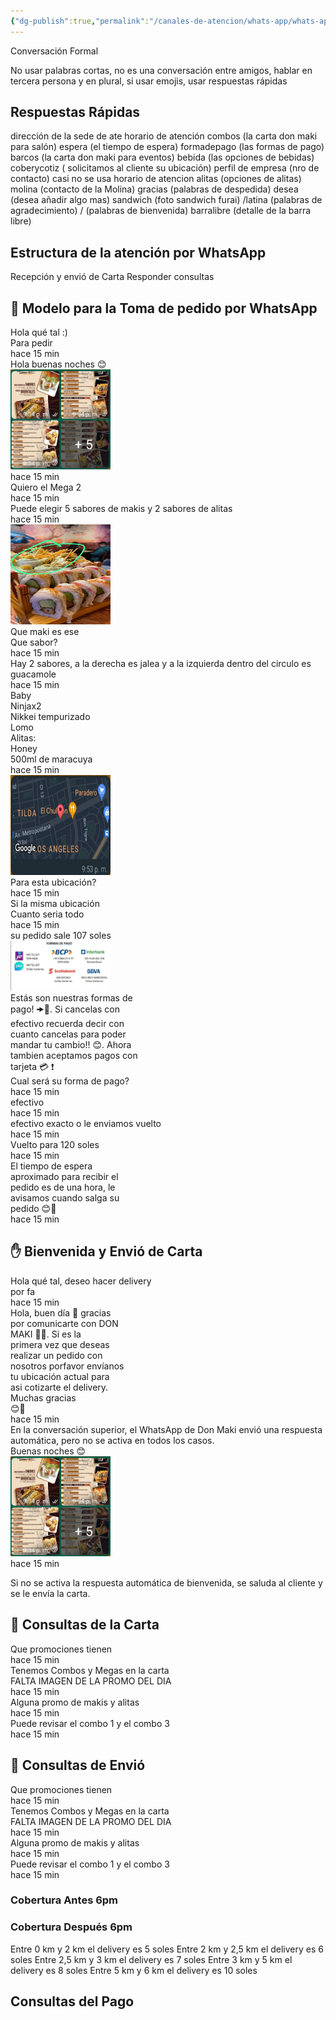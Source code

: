 ```yaml
---
{"dg-publish":true,"permalink":"/canales-de-atencion/whats-app/whats-app/"}
---
```




Conversación Formal

No usar palabras cortas, no es una conversación entre amigos, hablar en tercera persona y en plural, si usar emojis, usar respuestas rápidas

## Respuestas Rápidas

dirección de la sede de ate
horario de atención
combos (la carta don maki para salón)
espera (el tiempo de espera)
formadepago (las formas de pago)
barcos (la carta don maki para eventos)
bebida (las opciones de bebidas)
coberycotiz ( solicitamos al cliente su ubicación)
perfil de empresa (nro de contacto) casi no se usa
horario de atencion
alitas (opciones de alitas)
molina (contacto de la Molina)
gracias (palabras de despedida)
desea (desea añadir algo mas)
sandwich (foto sandwich furai)
/latina (palabras de agradecimiento)
/ (palabras de bienvenida)
barralibre (detalle de la barra libre)

## Estructura de la atención por WhatsApp
Recepción y envió de Carta
Responder consultas



## 💬 Modelo para la Toma de pedido por WhatsApp


<div class="contenedo_msj">
  <!-- mensaje izq -->
  <div class="mensaje-izq">
    <div class="avatar">
    </div>
    <div class="cuerpo_msj">
      <div class="msj-texto">
        Hola qué tal :)
      </div>
      <div class="msj-texto">
        Para pedir
      </div>
      <span class="tiempo"><i class="icon-clock"></i> hace 15 min</span>
    </div>
  </div>
  <!-- mensaje der -->
  <div class="mensaje-der">
    <div class="avatar">
    </div>
    <div class="cuerpo_msj">
      <div class="msj-texto">
        Hola buenas noches 😊
      </div>
      <div class="msj-texto">
        <img src="https://raw.githubusercontent.com/jdSoldier/wikimagen/main/img/respuestacarta.png" width= "160" height="160">
      </div>
	  <span class="tiempo"><i class="icon-clock"></i> hace 15 min</span>    
    </div>
  </div>
  <!-- mensaje izq -->
  <div class="mensaje-izq">
    <div class="avatar">
    </div>
    <div class="cuerpo_msj">
      <div class="msj-texto">
	        Quiero el Mega 2
      </div>
      <span class="tiempo"><i class="icon-clock"></i> hace 15 min</span>
    </div>
  </div>
  <!-- mensaje der -->
  <div class="mensaje-der">
    <div class="avatar">
    </div>
    <div class="cuerpo_msj">
      <div class="msj-texto">
	     Puede elegir 5 sabores de makis y 2 sabores de alitas
      </div>
      <span class="tiempo"><i class="icon-clock"></i> hace 15 min</span>
    </div>
  </div>
  <!-- mensaje izq -->
  <div class="mensaje-izq">
    <div class="avatar">
    </div>
    <div class="cuerpo_msj">
      <div class="msj-texto">
	        <img src="https://raw.githubusercontent.com/jdSoldier/wikimagen/main/img/consultamaki.png" width= "160" height="160"> 
      </div>
      <div class="msj-texto">
		        Que maki es ese 
      </div>
      <div class="msj-texto">
		        Que sabor? 
      </div>
      <span class="tiempo"><i class="icon-clock"></i> hace 15 min</span>
    </div>
  </div>
  <!-- mensaje der -->
  <div class="mensaje-der">
    <div class="avatar">
    </div>
    <div class="cuerpo_msj">
      <div class="msj-texto">
	     Hay 2 sabores, a la derecha es jalea y a la izquierda dentro del circulo es guacamole
      </div>
      <span class="tiempo"><i class="icon-clock"></i> hace 15 min</span>
    </div>
  </div>
  <!-- mensaje izq -->
  <div class="mensaje-izq">
    <div class="avatar">
    </div>
    <div class="cuerpo_msj">
      <div class="msj-texto">
	        Baby<br>
	        Ninjax2<br>
	        Nikkei tempurizado<br>
	        Lomo<br>
            Alitas:<br>
            Honey<br>
            500ml de maracuya<br>
      </div>
      <span class="tiempo"><i class="icon-clock"></i> hace 15 min</span>
    </div>
  </div>
  <!-- mensaje der -->
  <div class="mensaje-der">
    <div class="avatar">
    </div>
    <div class="cuerpo_msj">
      <div class="msj-texto">
	     <img src="https://raw.githubusercontent.com/jdSoldier/wikimagen/main/img/respuestaubi.png" width= "160" height="160">
      </div>
      <div class="msj-texto">
	     Para esta ubicación?
      </div>
      <span class="tiempo"><i class="icon-clock"></i> hace 15 min</span>
    </div>
  </div>
  <!-- mensaje izq -->
  <div class="mensaje-izq">
    <div class="avatar">
    </div>
    <div class="cuerpo_msj">
      <div class="msj-texto">
	        Si la misma ubicación
      </div>
      <div class="msj-texto">
	        Cuanto seria todo
      </div>
      <span class="tiempo"><i class="icon-clock"></i> hace 15 min</span>
    </div>
  </div>
  <!-- mensaje der -->
  <div class="mensaje-der">
    <div class="avatar">
    </div>
    <div class="cuerpo_msj">
      <div class="msj-texto">
	     su pedido sale 107 soles
      </div>
      <div class="msj-texto">
	     <img src="https://raw.githubusercontent.com/jdSoldier/wikimagen/main/img/respuestaformapago.png" width= "160" height="80"><br>
	     Estás son nuestras formas de <br>
	     pago! 🠞📱. Si cancelas con <br>
	     efectivo recuerda decir con <br>
	     cuanto cancelas para poder <br>
	     mandar tu cambio!! 😊. Ahora <br>
	     tambien aceptamos pagos con <br>
	     tarjeta 💳 ❗
      </div>
      <div class="msj-texto">
	     Cual será su forma de pago?
      </div>
      <span class="tiempo"><i class="icon-clock"></i> hace 15 min</span>
    </div>
  </div>
  <!-- mensaje izq -->
  <div class="mensaje-izq">
    <div class="avatar">
    </div>
    <div class="cuerpo_msj">
      <div class="msj-texto">
	        efectivo
      </div>
      <span class="tiempo"><i class="icon-clock"></i> hace 15 min</span>
    </div>
  </div>
  <!-- mensaje der -->
  <div class="mensaje-der">
    <div class="avatar">
    </div>
    <div class="cuerpo_msj">
      <div class="msj-texto">
	     efectivo exacto o le enviamos vuelto
      </div>
      <span class="tiempo"><i class="icon-clock"></i> hace 15 min</span>
    </div>
  </div>
  <!-- mensaje izq -->
  <div class="mensaje-izq">
    <div class="avatar">
    </div>
    <div class="cuerpo_msj">
      <div class="msj-texto">
	        Vuelto para 120 soles
      </div>
      <span class="tiempo"><i class="icon-clock"></i> hace 15 min</span>
    </div>
  </div>
  <!-- mensaje der -->
  <div class="mensaje-der">
    <div class="avatar">
    </div>
    <div class="cuerpo_msj">
      <div class="msj-texto">
	     El tiempo de espera <br>
	     aproximado para recibir el <br>
	     pedido es de una hora, le <br>
	     avisamos cuando salga su <br>
	     pedido 😊🧡
      </div>
      <span class="tiempo"><i class="icon-clock"></i> hace 15 min</span>
    </div>
  </div>
</div>

## ✋ Bienvenida y Envió de Carta


<div class="contenedo_msj">
  <!-- mensaje izq -->
  <div class="mensaje-izq">
    <div class="avatar">
    </div>
    <div class="cuerpo_msj">
      <div class="msj-texto">
        Hola qué tal, deseo hacer delivery <br>
         por fa
      </div>
      <span class="tiempo"><i class="icon-clock"></i> hace 15 min</span>
    </div>
  </div>
  <!-- mensaje der -->
  <div class="mensaje-der">
    <div class="avatar">
    </div>
    <div class="cuerpo_msj">
      <div class="msj-texto">
        Hola, buen día 🧡 gracias <br>
        por comunicarte con DON <br>
        MAKI 🍣🥢. Si es la <br>
        primera vez que deseas <br>
        realizar un pedido con <br>
        nosotros porfavor envíanos <br>
        tu ubicación actual para <br>
        asi cotizarte el delivery. <br>
        Muchas gracias <br>
        😊🧡
      </div>
      <span class="tiempo"><i class="icon-clock"></i> hace 15 min</span>
    </div>
  </div>
</div>
En la conversación superior, el WhatsApp de Don Maki envió una respuesta automática, pero no se activa en todos los casos.

<div class="contenedo_msj">
 <div class="mensaje-der">
    <div class="avatar">
    </div>
    <div class="cuerpo_msj">
      <div class="msj-texto">
        Buenas noches 😊
      </div>
      <div class="msj-texto">
        <img src="https://raw.githubusercontent.com/jdSoldier/wikimagen/main/img/respuestacarta.png" width= "160" height="160">
      </div>
	  <span class="tiempo"><i class="icon-clock"></i> hace 15 min</span>    
    </div>
  </div>
</div>

Si no se activa la respuesta automática de bienvenida, se saluda al cliente y se le envía la carta.
## 🍣 Consultas de la Carta


<div class="contenedo_msj">
  <!-- mensaje izq -->
  <div class="mensaje-izq">
    <div class="avatar">
    </div>
    <div class="cuerpo_msj">
      <div class="msj-texto">
        Que promociones tienen
      </div>
      <span class="tiempo"><i class="icon-clock"></i> hace 15 min</span>
    </div>
  </div>
  <!-- mensaje der -->
  <div class="mensaje-der">
    <div class="avatar">
    </div>
    <div class="cuerpo_msj">
      <div class="msj-texto">
        Tenemos Combos y Megas en la carta
      </div>
      <div class="msj-texto">
        FALTA IMAGEN DE LA PROMO DEL DIA
      </div>
      <span class="tiempo"><i class="icon-clock"></i> hace 15 min</span>
    </div>
  </div>
  <!-- mensaje izq -->
  <div class="mensaje-izq">
    <div class="avatar">
    </div>
    <div class="cuerpo_msj">
      <div class="msj-texto">
        Alguna promo de makis y alitas
      </div>
      <span class="tiempo"><i class="icon-clock"></i> hace 15 min</span>
    </div>
  </div>
  <!-- mensaje der -->
  <div class="mensaje-der">
    <div class="avatar">
    </div>
    <div class="cuerpo_msj">
      <div class="msj-texto">
        Puede revisar el combo 1 y el combo 3 
      </div>
      <span class="tiempo"><i class="icon-clock"></i> hace 15 min</span>
    </div>
  </div>
</div>




## 🛵 Consultas de Envió

<div class="contenedo_msj">
  <!-- mensaje izq -->
  <div class="mensaje-izq">
    <div class="avatar">
    </div>
    <div class="cuerpo_msj">
      <div class="msj-texto">
        Que promociones tienen
      </div>
      <span class="tiempo"><i class="icon-clock"></i> hace 15 min</span>
    </div>
  </div>
  <!-- mensaje der -->
  <div class="mensaje-der">
    <div class="avatar">
    </div>
    <div class="cuerpo_msj">
      <div class="msj-texto">
        Tenemos Combos y Megas en la carta
      </div>
      <div class="msj-texto">
        FALTA IMAGEN DE LA PROMO DEL DIA
      </div>
      <span class="tiempo"><i class="icon-clock"></i> hace 15 min</span>
    </div>
  </div>
  <!-- mensaje izq -->
  <div class="mensaje-izq">
    <div class="avatar">
    </div>
    <div class="cuerpo_msj">
      <div class="msj-texto">
        Alguna promo de makis y alitas
      </div>
      <span class="tiempo"><i class="icon-clock"></i> hace 15 min</span>
    </div>
  </div>
  <!-- mensaje der -->
  <div class="mensaje-der">
    <div class="avatar">
    </div>
    <div class="cuerpo_msj">
      <div class="msj-texto">
        Puede revisar el combo 1 y el combo 3 
      </div>
      <span class="tiempo"><i class="icon-clock"></i> hace 15 min</span>
    </div>
  </div>
</div>

### Cobertura Antes 6pm
### Cobertura Después 6pm







Entre 0 km y 2 km el delivery es 5 soles
Entre 2 km y 2,5 km el delivery es 6 soles 
Entre 2,5 km y 3 km el delivery es 7 soles
Entre 3 km y 5 km el delivery es 8 soles
Entre 5 km y 6 km el delivery es 10 soles






## Consultas del Pago
